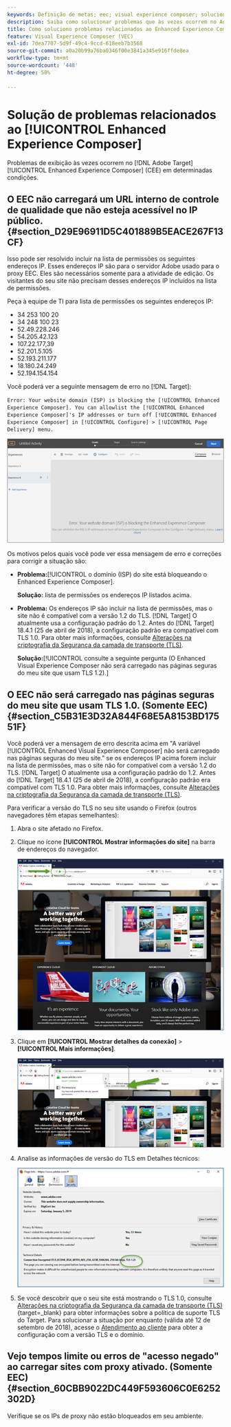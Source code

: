 ```yaml
---
keywords: Definição de metas; eec; visual experience composer; solucionar problemas do enhanced experience composer; solução de problemas
description: Saiba como solucionar problemas que às vezes ocorrem no Adobe [!DNL Target] O Enhanced Experience Composer (EEC) sob determinadas condições.
title: Como soluciono problemas relacionados ao Enhanced Experience Composer?
feature: Visual Experience Composer (VEC)
exl-id: 7dea7707-5d9f-49c4-9ccd-618eeb7b3568
source-git-commit: a0a20b99a76ba0346f00e3841a345e916ffde8ea
workflow-type: tm+mt
source-wordcount: '448'
ht-degree: 50%

---
```


# Solução de problemas relacionados ao [!UICONTROL Enhanced Experience Composer]

Problemas de exibição às vezes ocorrem no [!DNL Adobe Target] [!UICONTROL Enhanced Experience Composer] (CEE) em determinadas condições.

## O EEC não carregará um URL interno de controle de qualidade que não esteja acessível no IP público. {#section_D29E96911D5C401889B5EACE267F13CF}

Isso pode ser resolvido incluir na lista de permissões os seguintes endereços IP. Esses endereços IP são para o servidor Adobe usado para o proxy EEC. Eles são necessários somente para a atividade de edição. Os visitantes do seu site não precisam desses endereços IP incluídos na lista de permissões.

Peça à equipe de TI para lista de permissões os seguintes endereços IP:

* 34 253 100 20
* 34 248 100 23
* 52.49.228.246
* 54.205.42.123
* 107.22.177,39
* 52.201.5.105
* 52.193.211.177
* 18.180.24.249
* 52.194.154.154

Você poderá ver a seguinte mensagem de erro no [!DNL Target]:

`Error: Your website domain (ISP) is blocking the [!UICONTROL Enhanced Experience Composer]. You can allowlist the [!UICONTROL Enhanced Experience Composer]'s IP addresses or turn off [!UICONTROL Enhanced Experience Composer] in [!UICONTROL Configure] > [!UICONTROL Page Delivery] menu.`

![](assets/EEC_error.png)

Os motivos pelos quais você pode ver essa mensagem de erro e correções para corrigir a situação são:

* **Problema:**[!UICONTROL o domínio (ISP) do site está bloqueando o Enhanced Experience Composer].

   **Solução:** lista de permissões os endereços IP listados acima.

* **Problema:** Os endereços IP são incluir na lista de permissões, mas o site não é compatível com a versão 1.2 do TLS. [!DNL Target] O atualmente usa a configuração padrão do 1.2. Antes do [!DNL Target] 18.4.1 (25 de abril de 2018), a configuração padrão era compatível com TLS 1.0. Para obter mais informações, consulte [Alterações na criptografia da Segurança da camada de transporte (TLS)](https://developer.adobe.com/target/before-implement/tls-transport-layer-security-encryption/).

   **Solução:**[!UICONTROL consulte a seguinte pergunta (O Enhanced Visual Experience Composer não será carregado nas páginas seguras do meu site que usam TLS 1.2).]

## O EEC não será carregado nas páginas seguras do meu site que usam TLS 1.0. (Somente EEC) {#section_C5B31E3D32A844F68E5A8153BD17551F}

Você poderá ver a mensagem de erro descrita acima em &quot;A variável [!UICONTROL Enhanced Visual Experience Composer] não será carregado nas páginas seguras do meu site.&quot; se os endereços IP acima forem incluir na lista de permissões, mas o site não for compatível com a versão 1.2 do TLS. [!DNL Target] O atualmente usa a configuração padrão do 1.2. Antes do [!DNL Target] 18.4.1 (25 de abril de 2018), a configuração padrão era compatível com TLS 1.0. Para obter mais informações, consulte [Alterações na criptografia da Segurança da camada de transporte (TLS)](https://developer.adobe.com/target/before-implement/tls-transport-layer-security-encryption/).

Para verificar a versão do TLS no seu site usando o Firefox (outros navegadores têm etapas semelhantes):

1. Abra o site afetado no Firefox.
1. Clique no ícone **[!UICONTROL Mostrar informações do site]** na barra de endereços do navegador.

   ![](assets/firefox_more_info.png)

1. Clique em **[!UICONTROL Mostrar detalhes da conexão]** > **[!UICONTROL Mais informações]**.

   ![](assets/firefox_more_info_2.png)

1. Analise as informações de versão do TLS em Detalhes técnicos:

   ![](assets/firefox_more_info_3.png)

1. Se você descobrir que o seu site está mostrando o TLS 1.0, consulte  [Alterações na criptografia da Segurança da camada de transporte (TLS)](https://developer.adobe.com/target/before-implement/tls-transport-layer-security-encryption/){target=_blank} para obter informações sobre a política de suporte TLS do Target. Para solucionar a situação por enquanto (válida até 12 de setembro de 2018), acesse o [Atendimento ao cliente](/help/main/cmp-resources-and-contact-information.md#reference_ACA3391A00EF467B87930A450050077C) para obter a configuração com a versão TLS e o domínio.

## Vejo tempos limite ou erros de &quot;acesso negado&quot; ao carregar sites com proxy ativado. (Somente EEC) {#section_60CBB9022DC449F593606C0E6252302D}

Verifique se os IPs de proxy não estão bloqueados em seu ambiente.
